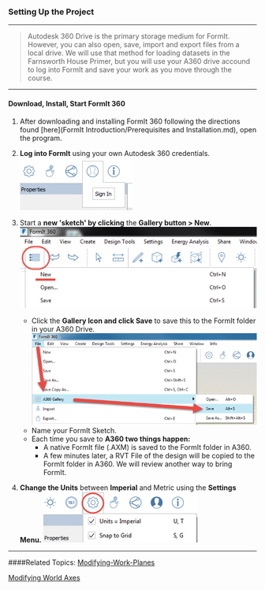 ### Setting Up the Project
---
> Autodesk 360 Drive is the primary storage medium for FormIt. However, you can also open, save, import and export files from a local drive. We will use that method for loading datasets in the Farnsworth House Primer, but you will use your A360 drive accound to log into FormIt and save your work as you move through the course.

---

#### Download, Install, Start FormIt 360
1. After downloading and installing FormIt 360 following the directions found [here](FormIt Introduction/Prerequisites and Installation.md), open the program.

2. **Log into FormIt** using your own Autodesk 360 credentials. ![](./images/f20e489d-d5b3-4cd7-8d10-68b68eb8c5e4.png)

3. Start a **new 'sketch' by clicking** the **Gallery button &gt; New**.
  ![](./images/a9f7421a-8dfd-4d64-b760-6d0a3826f6e3.png)
    - Click the **Gallery Icon and click Save** to save this to the FormIt folder in your A360 Drive.
  ![](./images/a6482b8b-021e-4ebe-b9c3-b1299231b104.png)
    - Name your FormIt Sketch.
    -  Each time you save to **A360 two things happen:**
        - A native FormIt file \(.AXM\) is saved to the FormIt folder in A360.
        - A few minutes later, a RVT File of the design will be copied to the FormIt folder in A360. We will review another way to bring FormIt.

4. **Change the Units** between **Imperial** and Metric using the **Settings Menu.**
![](./images/69fa8a69-57f3-4eaa-a00a-4976732b1547.png)

---

####Related Topics:
[Modifying-Work-Planes](../toollibrary/workplanes.md)

[Modifying World Axes](../toollibrary/worldaxes.md)

